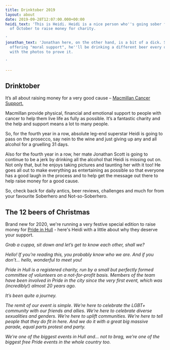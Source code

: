 ```yaml
---
title: Drinktober 2019
layout: about
date: 2019-09-28T12:07:00.000+00:00
heidi_text: 'This is Heidi. Heidi is a nice person who''s going sober for the month
  of October to raise money for charity. 

'
jonathan_text: 'Jonathan here, on the other hand, is a bit of a dick. So by way of
  offering "moral support", he''ll be drinking a different beer every day in October,
  with the photos to prove it.

'

---
```

## Drinktober

It’s all about raising money for a very good cause – [Macmillan Cancer Support.](https://www.gosober.org.uk)

Macmillan provide physical, financial and emotional support to people with cancer to help them live life as fully as possible. It’s a fantastic charity and the help and support means a lot to many people.

So, for the fourth year in a row, absolute leg-end superstar Heidi is going to pass on the prosecco, say nein to the wine and just giving up any and all alcohol for a gruelling 31 days. 

Also for the fourth year in a row, her mate Jonathan Scott is going to continue to be a jerk by drinking all the alcohol that Heidi is missing out on. Not only that, but he enjoys taking pictures and taunting her with it too! He goes all out to make everything as entertaining as possible so that everyone has a good laugh in the process and to help get the message out there to help raise money for a good cause.

So, check back for daily antics, beer reviews, challenges and much for from your favourite Soberhero and Not-so-Soberhero.

## The 12 beers of Christmas

Brand new for 2020, we're running a very festive special edition to raise money for [Pride in Hull](https://prideinhull.co.uk) - here's Heidi with a little about why they deserve your support.

_Grab a cuppa, sit down and let’s get to know each other, shall we?_

_Hello! If you’re reading this, you probably know who we are. And if you don’t… hello, wonderful to meet you!_

_Pride in Hull is a registered charity, run by a small but perfectly formed committee of volunteers on a not-for-profit basis. Members of the team have been involved in Pride in the city since the very first event, which was (incredibly!) almost 20 years ago._

_It’s been quite a journey._

_The remit of our event is simple. We’re here to celebrate the LGBT+ community with our friends and allies. We’re here to celebrate diverse sexualities and genders. We’re here to uplift communities. We’re here to tell people that they do fit in here. And we do it with a great big massive parade, equal parts protest and party._

_We’re one of the biggest events in Hull and… not to brag, we’re one of the biggest free Pride events in the whole country too._